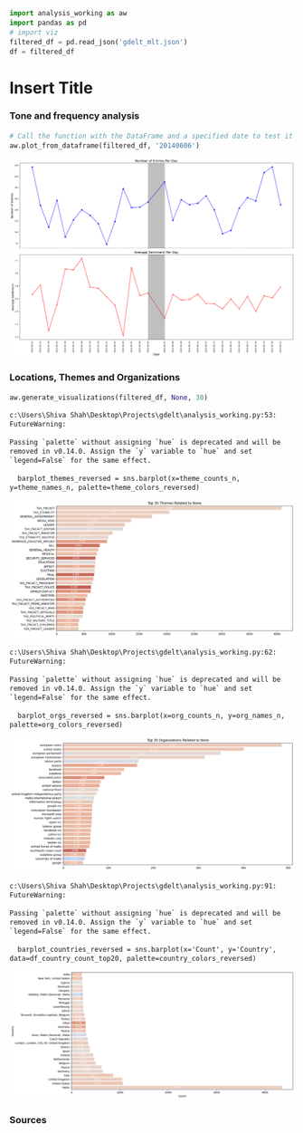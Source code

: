 ```python
import analysis_working as aw
import pandas as pd 
# import viz
filtered_df = pd.read_json('gdelt_mlt.json')
df = filtered_df
```

# Insert Title

### Tone and frequency analysis


```python
# Call the function with the DataFrame and a specified date to test it
aw.plot_from_dataframe(filtered_df, '20140606')

```


    
![png](test6_files/output_3_0.png)
    


### Locations, Themes and Organizations


```python
aw.generate_visualizations(filtered_df, None, 30)
```

    c:\Users\Shiva Shah\Desktop\Projects\gdelt\analysis_working.py:53: FutureWarning: 
    
    Passing `palette` without assigning `hue` is deprecated and will be removed in v0.14.0. Assign the `y` variable to `hue` and set `legend=False` for the same effect.
    
      barplot_themes_reversed = sns.barplot(x=theme_counts_n, y=theme_names_n, palette=theme_colors_reversed)
    


    
![png](test6_files/output_5_1.png)
    


    c:\Users\Shiva Shah\Desktop\Projects\gdelt\analysis_working.py:62: FutureWarning: 
    
    Passing `palette` without assigning `hue` is deprecated and will be removed in v0.14.0. Assign the `y` variable to `hue` and set `legend=False` for the same effect.
    
      barplot_orgs_reversed = sns.barplot(x=org_counts_n, y=org_names_n, palette=org_colors_reversed)
    


    
![png](test6_files/output_5_3.png)
    


    c:\Users\Shiva Shah\Desktop\Projects\gdelt\analysis_working.py:91: FutureWarning: 
    
    Passing `palette` without assigning `hue` is deprecated and will be removed in v0.14.0. Assign the `y` variable to `hue` and set `legend=False` for the same effect.
    
      barplot_countries_reversed = sns.barplot(x='Count', y='Country', data=df_country_count_top20, palette=country_colors_reversed)
    


    
![png](test6_files/output_5_5.png)
    


### Sources


```python

```
